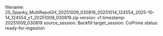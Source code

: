 filename: 25_Spanky_MultiRepoGH_20251009_030819_20251014_124554_2025-10-14_124554_v1_20251009_030819.zip
version: v1
timestamp: 20251009_030819
source_session: Backfill
target_session: CoPrime
status: ready-for-ingestion
